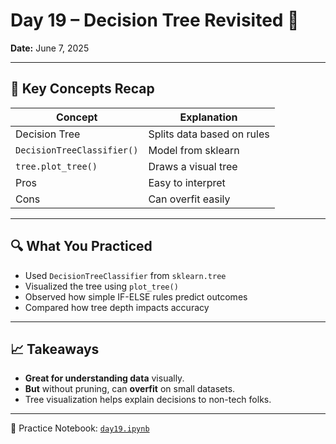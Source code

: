 # Day 19 – Decision Tree Revisited 🌳

**Date:** June 7, 2025

---

## 🧠 Key Concepts Recap

| Concept                    | Explanation                |
|---------------------------|----------------------------|
| Decision Tree              | Splits data based on rules |
| `DecisionTreeClassifier()` | Model from sklearn         |
| `tree.plot_tree()`         | Draws a visual tree        |
| Pros                       | Easy to interpret          |
| Cons                       | Can overfit easily         |

---

## 🔍 What You Practiced

- Used `DecisionTreeClassifier` from `sklearn.tree`
- Visualized the tree using `plot_tree()`
- Observed how simple IF-ELSE rules predict outcomes
- Compared how tree depth impacts accuracy

---

## 📈 Takeaways

- **Great for understanding data** visually.
- **But** without pruning, can **overfit** on small datasets.
- Tree visualization helps explain decisions to non-tech folks.

---

📓 Practice Notebook: [`day19.ipynb`](daily_logs/day19.ipynb)
